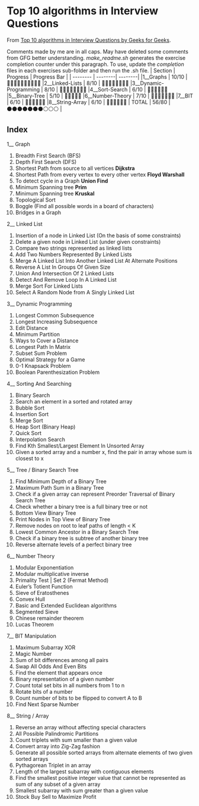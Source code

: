 # Top 10 algorithms in Interview Questions
From [Top 10 algorithms in Interview Questions by Geeks for Geeks](https://www.geeksforgeeks.org/top-10-algorithms-in-interview-questions/).

Comments made by me are in all caps. May have deleted some comments from GFG better understanding. *make_readme.sh* generates the exercise completion counter under this paragraph. To use, update the *completion* files in each exercises sub-folder and then run the .sh file. 
| Section | Progress | Progress Bar |
| -------- | --------| --------|
|1__Graphs |  10/10 | :white_square_button::white_square_button::white_square_button::white_square_button::white_square_button::white_square_button::white_square_button::white_square_button::white_square_button::white_square_button:
|2__Linked-Lists |  8/10 | :white_square_button::white_square_button::white_square_button::white_square_button::white_square_button::white_square_button::white_square_button::white_square_button:
|3__Dynamic-Programming |  8/10 | :white_square_button::white_square_button::white_square_button::white_square_button::white_square_button::white_square_button::white_square_button::white_square_button:
|4__Sort-Search |  6/10 | :white_square_button::white_square_button::white_square_button::white_square_button::white_square_button::white_square_button:
|5__Binary-Tree |  5/10 | :white_square_button::white_square_button::white_square_button::white_square_button::white_square_button:
|6__Number-Theory |  7/10 | :white_square_button::white_square_button::white_square_button::white_square_button::white_square_button::white_square_button::white_square_button:
|7__BIT |  6/10 | :white_square_button::white_square_button::white_square_button::white_square_button::white_square_button::white_square_button:
|8__String-Array |  6/10 | :white_square_button::white_square_button::white_square_button::white_square_button::white_square_button::white_square_button:
| TOTAL | 56/80 | :black_circle::black_circle::black_circle::black_circle::black_circle::black_circle::black_circle::white_circle::white_circle::white_circle: |
## Index
1\_\_ Graph

1. Breadth First Search (BFS)
2. Depth First Search (DFS)
3. Shortest Path from source to all vertices **Dijkstra**
4. Shortest Path from every vertex to every other vertex **Floyd Warshall**
5. To detect cycle in a Graph **Union Find**
6. Minimum Spanning tree **Prim**
7. Minimum Spanning tree **Kruskal**
8. Topological Sort
9. Boggle (Find all possible words in a board of characters)
10. Bridges in a Graph

2\_\_ Linked List

1. Insertion of a node in Linked List (On the basis of some constraints)
2. Delete a given node in Linked List (under given constraints)
3. Compare two strings represented as linked lists
4. Add Two Numbers Represented By Linked Lists
5. Merge A Linked List Into Another Linked List At Alternate Positions
6. Reverse A List In Groups Of Given Size
7. Union And Intersection Of 2 Linked Lists
8. Detect And Remove Loop In A Linked List
9. Merge Sort For Linked Lists
10. Select A Random Node from A Singly Linked List

3\_\_ Dynamic Programming

1. Longest Common Subsequence
2. Longest Increasing Subsequence
3. Edit Distance
4. Minimum Partition
5. Ways to Cover a Distance
6. Longest Path In Matrix
7. Subset Sum Problem
8. Optimal Strategy for a Game
9. 0-1 Knapsack Problem
10. Boolean Parenthesization Problem

4\_\_ Sorting And Searching

1. Binary Search
2. Search an element in a sorted and rotated array
3. Bubble Sort
4. Insertion Sort
5. Merge Sort
6. Heap Sort (Binary Heap)
7. Quick Sort
8. Interpolation Search
9. Find Kth Smallest/Largest Element In Unsorted Array
10. Given a sorted array and a number x, find the pair in array whose sum is closest to x

5\_\_ Tree / Binary Search Tree

1. Find Minimum Depth of a Binary Tree
2. Maximum Path Sum in a Binary Tree
3. Check if a given array can represent Preorder Traversal of Binary Search Tree
4. Check whether a binary tree is a full binary tree or not
5. Bottom View Binary Tree
6. Print Nodes in Top View of Binary Tree
7. Remove nodes on root to leaf paths of length < K
8. Lowest Common Ancestor in a Binary Search Tree
9. Check if a binary tree is subtree of another binary tree
10. Reverse alternate levels of a perfect binary tree

6\_\_ Number Theory

1. Modular Exponentiation
2. Modular multiplicative inverse
3. Primality Test | Set 2 (Fermat Method)
4. Euler’s Totient Function
5. Sieve of Eratosthenes
6. Convex Hull
7. Basic and Extended Euclidean algorithms
8. Segmented Sieve
9. Chinese remainder theorem
10. Lucas Theorem

7\_\_ BIT Manipulation

1. Maximum Subarray XOR
2. Magic Number
3. Sum of bit differences among all pairs
4. Swap All Odds And Even Bits
5. Find the element that appears once
6. Binary representation of a given number
7. Count total set bits in all numbers from 1 to n
8. Rotate bits of a number
9. Count number of bits to be flipped to convert A to B
10. Find Next Sparse Number

8\_\_ String / Array

1. Reverse an array without affecting special characters
2. All Possible Palindromic Partitions
3. Count triplets with sum smaller than a given value
4. Convert array into Zig-Zag fashion
5. Generate all possible sorted arrays from alternate elements of two given sorted arrays
6. Pythagorean Triplet in an array
7. Length of the largest subarray with contiguous elements
8. Find the smallest positive integer value that cannot be represented as sum of any subset of a given array
9. Smallest subarray with sum greater than a given value
10. Stock Buy Sell to Maximize Profit
